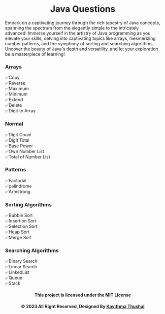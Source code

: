 <div align="center">

# Java Questions

</div>
Embark on a captivating journey through the rich tapestry of Java concepts, spanning the spectrum from the elegantly
simple to the intricately advanced! Immerse yourself in the artistry of Java programming as you elevate your skills,
delving into captivating topics like arrays, mesmerizing number patterns, and the symphony of sorting and searching
algorithms. Uncover the beauty of Java's depth and versatility, and let your exploration be a masterpiece of learning!

### Arrays

✅Copy</br>
✅Reverse</br>
✅Maximum</br>
✅Minimum</br>
✅Extend</br>
✅Delete</br>
✅Digit to Array</br>

### Normal

✅Digit Count</br>
✅Digit Total</br>
✅Base Power</br>
✅Own Number List</br>
✅Total of Number List</br>

### Patterns

✅Factorial</br>
✅palindrome</br>
✅Armstrong</br>

### Sorting Algorithms

✅Bubble Sort</br>
✅Insertion Sort</br>
✅Selection Sort</br>
✅Heap Sort</br>
✅Merge Sort</br>

### Searching Algorithms

✅Binary Search</br>
✅Linear Search</br>
✅LinkedList</br>
✅Queue</br>
✅Stack</br>

<div align="center">

#### This project is licensed under the [MIT License](LICENSE)

#### © 2023 All Right Reserved, Designed By [Kavithma Thushal](https://github.com/Thushal2001)

</div>